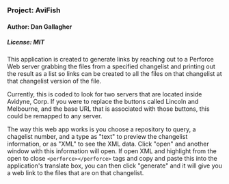 ### Project: AviFish
#### Author: Dan Gallagher
##### License: MIT

This application is created to generate links by reaching out to a Perforce Web server grabbing the files from a specified changelist and printing out the result as a list so links can be created to all the files on that changelist at that changelist version of the file.

Currently, this is coded to look for two servers that are located inside Avidyne, Corp. If you were to replace the buttons called Lincoln and Melbourne, and the base URL that is associated with those buttons, this could be remapped to any server.

The way this web app works is you choose a repository to query, a chagelist number, and a type as "text" to preview the changelist information, or as "XML" to see the XML data. Click "open" and another window with this information will open. If open XML and highlight from the open to close ```<perforce></perforce>``` tags and copy and paste this into the application's translate box, you can then click "generate" and it will give you a web link to the files that are on that changelist.
